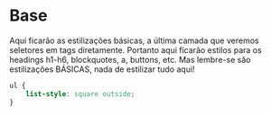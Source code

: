 # Base

Aqui ficarão as estilizações básicas, a última camada que veremos seletores em tags diretamente. Portanto aqui ficarão estilos para os headings h1-h6, blockquotes, a, buttons, etc. Mas lembre-se são estilizações BÁSICAS, nada de estilizar tudo aqui!

```scss
ul {
    list-style: square outside;
}
```
